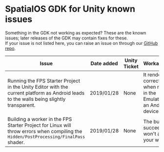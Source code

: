 # SpatialOS GDK for Unity known issues


Something in the GDK not working as expected? These are the known issues; later releases of the GDK may contain fixes for these.  
If your issue is not listed here, you can raise an issue on through our [GitHub repo](https://github.com/spatialos/unrealgdk/issues).

| Issue                                                                                                                                                                                                                                                                                                                        | Date added | Unity Ticket                                                                                           | Workaround?                                                           |
|------------------------------------------------------------------------------------------------------------------------------------------------------------------------------------------------------------------------------------------------------------------------------------------------------------------------------|------------|--------------------------------------------------------------------------------------------------------|-----------------------------------------------------------------------|
| Running the FPS Starter Project in the Unity Editor with the current platform as Android leads to the walls being slightly transparent.                                                                                                      | 2019/01/28 | None                                                                                                | It renders correctly when running in the Emulator or an Android device                                                |
| Building a worker in the FPS Starter Project for Linux will throw errors when compiling the `Hidden/PostProcessing/FinalPass` shader.                                                                                                    | 2019/01/28 | None                                                                                                | The build still succeeds and won't affect your worker.                                                |

